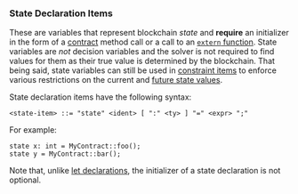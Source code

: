 ### State Declaration Items

These are variables that represent blockchain _state_ and **require** an initializer in the form of a [contract](./contracts.md) method call or a call to an [`extern` function](./externs.md). State variables are _not_ decision variables and the solver is not required to find values for them as their true value is determined by the blockchain. That being said, state variables can still be used in [constraint items](./constraints.md) to enforce various restrictions on the current and [future state values](../expressions/atoms/prime.md).

State declaration items have the following syntax:

```bnf
<state-item> ::= "state" <ident> [ ":" <ty> ] "=" <expr> ";"
```

For example:

```yurt
state x: int = MyContract::foo();
state y = MyContract::bar();
```

Note that, unlike [let declarations](./lets.md), the initializer of a state declaration is not optional.
